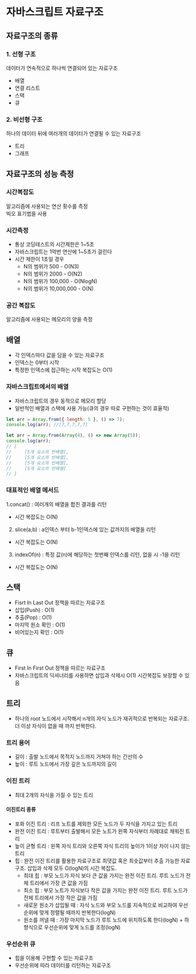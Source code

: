 # 자바스크립트 자료구조

## 자료구조의 종류

### 1. 선형 구조

데이터가 연속적으로 하나씩 연결되어 있는 자료구조

- 배열
- 연결 리스트
- 스택
- 큐

### 2. 비선형 구조

하나의 데이터 뒤에 여러개의 데이터가 연결될 수 있는 자료구조

- 트리
- 그래프

## 자료구조의 성능 측정

### 시간복잡도

알고리즘에 사용되는 연산 횟수를 측정  
빅오 표기법을 사용

### 시간측정

- 통상 코딩테스트의 시간제한은 1~5초
- 자바스크립트는 1억번 연산에 1~5초가 걸린다
- 시간 제한이 1초일 경우
  - N의 범위가 500 - O(N3)
  - N의 범위가 2000 - O(N2)
  - N의 범위가 100,000 - O(NlogN)
  - N의 범위가 10,000,000 - O(N)

### 공간 복잡도

알고리즘에 사용되는 메모리의 양을 측정

## 배열

- 각 인덱스마다 값을 담을 수 있는 자료구조
- 인덱스는 0부터 시작
- 특정한 인덱스에 접근하는 시작 복잡도는 O(1)

### 자바스크립트에서의 배열

- 자바스크립트의 경우 동적으로 메모리 할당
- 일반적인 배열과 스택에 사용 가능(큐의 경우 따로 구현하는 것이 효율적)

```javascript
let arr = Array.from({ length: 5 }, () => 7);
console.log(arr); //[7,7,7,7,7]
```

```javascript
let arr = Array.from(Array(4), () => new Array(5));
console.log(arr);
// [
//     [5개 요소의 빈배열],
//     [5개 요소의 빈배열],
//     [5개 요소의 빈배열],
//     [5개 요소의 빈배열]
// ]
```

### 대표적인 배열 메서드

1.concat() : 여러개의 배열을 합친 결과를 리턴

- 시간 복잡도는 O(N)

2. slice(a,b) : a인덱스 부터 b-1인덱스에 있는 값까지의 배열을 리턴

- 시간 복잡도는 O(N)

3. indexOf(n) : 특정 값(n)에 해당하는 첫번째 인덱스를 리턴, 없을 시 -1을 리턴

- 시간 복잡도는 O(N)

## 스택

- Fisrt In Last Out 정책을 따르는 자료구조
- 삽입(Push) : O(1)
- 추출(Pop) : O(1)
- 마지막 원소 확인 : O(1)
- 비어있는지 확인 : O(1)

## 큐

- First In First Out 정책을 따르는 자료구조
- 자바스크립트의 딕셔너리를 사용하면 삽입과 삭제시 O(1) 시간복잡도 보장할 수 있음

## 트리

- 하나의 root 노드에서 시작해서 n개의 자식 노드가 재귀적으로 반복되는 자료구조. 더 이상 자식이 없을 때 까지 반복한다.

### 트리 용어

- 길이 : 출발 노드에서 목적지 노드까지 거쳐야 하는 간선의 수
- 높이 : 루트 노드에서 가장 깊은 노드까지의 길이

### 이진 트리

- 최대 2개의 자식을 가질 수 있는 트리

#### 이진트리 종류

- 포화 이진 트리 : 리프 노트를 제외한 모든 노드가 두 자식을 가지고 있는 트리
- 완전 이진 트리 : 루트부터 출발해서 모든 노트가 왼쪽 자식부터 차례대로 채워진 트리
- 높이 균형 트리 : 왼쪽 자식 트리와 오른쪽 자식 트리의 높이가 1이상 차이 나지 않는 트리
- 힙 : 완전 이진 트리를 활용한 자료구조로 최댓값 혹은 최솟값부터 추출 가능한 자료구조. 삽입과 삭제 모두 O(logN)의 시간 복잡도.
  - 최대 힙 : 부모 노드가 자식 보다 큰 값을 가지는 완전 이진 트리. 루트 노드가 전체 트리에서 가장 큰 값을 가짐
  - 최소 힙 : 부모 노트가 자식보다 작은 값을 가지는 완전 이진 트리. 루트 노드가 전체 트리에서 가장 작은 값을 가짐
  - 새로운 원소가 삽입될 때 : 자식 노드와 부모 노드를 지속적으로 비교하여 우선순위에 맞게 정렬될 때까지 반복한다(logN)
  - 원소를 꺼낼 때 : 가장 마지막 노드가 루트 노드에 위치하도록 한다(logN) + 하향식으로 우선순위에 맞게 노드를 조정(logN)

### 우선순위 큐

- 힙을 이용해 구현할 수 있는 자료구조
- 우선순위에 따라 데이터를 리턴하는 자료구조
